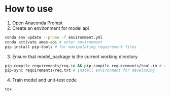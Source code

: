 # How to use

1) Open Anaconda Prompt
2) Create an environment for model api
```bash
conda env update --prune -f environment.yml
conda activate ames-api # enter environment
pip install pip-tools # for manipulating requirement files
```
3) Ensure that model_package is the current working directory
```bash
pip-compile requirements/req.in && pip-compile requirements/tool.in # convert .in to .txt
pip-sync requirements/req.txt # install environment for developing
```
4) Train model and unit-test code
```bash
tox
```